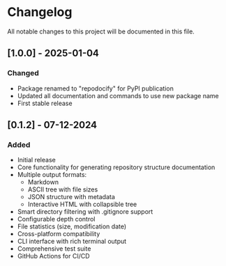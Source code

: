 # Changelog

All notable changes to this project will be documented in this file.


## [1.0.0] - 2025-01-04

### Changed
- Package renamed to "repodocify" for PyPI publication
- Updated all documentation and commands to use new package name
- First stable release

## [0.1.2] - 07-12-2024

### Added
- Initial release
- Core functionality for generating repository structure documentation
- Multiple output formats:
  - Markdown
  - ASCII tree with file sizes
  - JSON structure with metadata
  - Interactive HTML with collapsible tree
- Smart directory filtering with .gitignore support
- Configurable depth control
- File statistics (size, modification date)
- Cross-platform compatibility
- CLI interface with rich terminal output
- Comprehensive test suite
- GitHub Actions for CI/CD
